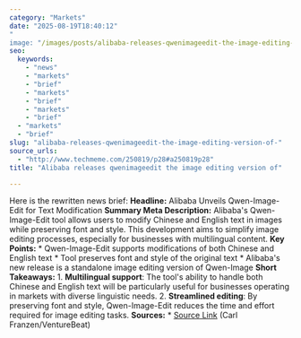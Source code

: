 ```yaml
---
category: "Markets"
date: "2025-08-19T18:40:12"
"
image: "/images/posts/alibaba-releases-qwenimageedit-the-image-editing-version-of.png"
seo:
  keywords:
    - "news"
    - "markets"
    - "brief"
    - "markets"
    - "brief"
    - "markets"
    - "brief"
  - "markets"
  - "brief"
slug: "alibaba-releases-qwenimageedit-the-image-editing-version-of-"
source_urls:
  - "http://www.techmeme.com/250819/p28#a250819p28"
title: "Alibaba releases qwenimageedit the image editing version of"

---
```


Here is the rewritten news brief:  **Headline:** Alibaba Unveils Qwen-Image-Edit for Text Modification  **Summary Meta Description:** Alibaba's Qwen-Image-Edit tool allows users to modify Chinese and English text in images while preserving font and style. This development aims to simplify image editing processes, especially for businesses with multilingual content.  **Key Points:**  * Qwen-Image-Edit supports modifications of both Chinese and English text * Tool preserves font and style of the original text * Alibaba's new release is a standalone image editing version of Qwen-Image  **Short Takeaways:**  1. **Multilingual support**: The tool's ability to handle both Chinese and English text will be particularly useful for businesses operating in markets with diverse linguistic needs. 2. **Streamlined editing**: By preserving font and style, Qwen-Image-Edit reduces the time and effort required for image editing tasks.  **Sources:**  * [Source Link](http://www.techmeme.com/250819/p28#a250819p28) (Carl Franzen/VentureBeat)
